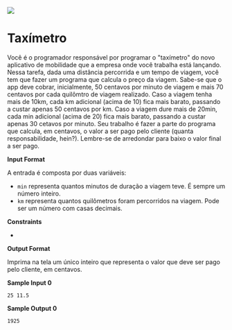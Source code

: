 ![](https://i.imgur.com/xG74tOh.png)

# Taxímetro

Você é o programador responsável por programar o "taxímetro" do novo aplicativo de mobilidade que a empresa onde você trabalha está lançando. Nessa tarefa, dada uma distância percorrida e um tempo de viagem, você tem que fazer um programa que calcula o preço da viagem. Sabe-se que o app deve cobrar, inicialmente, 50 centavos por minuto de viagem e mais 70 centavos por cada quilômtro de viagem realizado. Caso a viagem tenha mais de 10km, cada km adicional (acima de 10) fica mais barato, passando a custar apenas 50 centavos por km. Caso a viagem dure mais de 20min, cada min adicional (acima de 20) fica mais barato, passando a custar apenas 30 cetavos por minuto. Seu trabalho é fazer a parte do programa que calcula, em centavos, o valor a ser pago pelo cliente (quanta responsabilidade, hein?). Lembre-se de arredondar para baixo o valor final a ser pago.

__Input Format__

A entrada é composta por duas variáveis:

- `min` representa quantos minutos de duração a viagem teve. É sempre um número inteiro.
- `km` representa quantos quilômetros foram percorridos na viagem. Pode ser um número com casas decimais.

__Constraints__

-

__Output Format__

Imprima na tela um único inteiro que representa o valor que deve ser pago pelo cliente, em centavos.

__Sample Input 0__

```
25 11.5
```

__Sample Output 0__

```
1925
```
